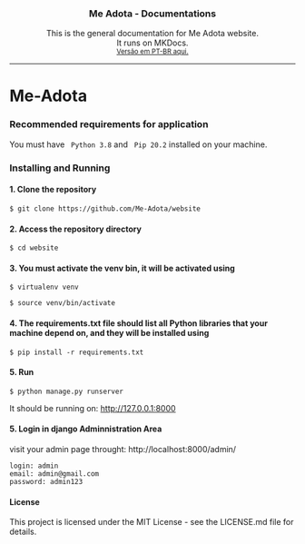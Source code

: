 <h3 align="center"><b>Me Adota - Documentations</b></h3>
<p align="center">
    This is the general documentation for Me Adota website.
    <br>
    It runs on MKDocs.
    <br>
    <small><a href="">Versão em PT-BR aqui.</a></small>
</p>
</div>
<hr>

# Me-Adota

### Recommended requirements for application

You must have <code> Python 3.8</code> and <code> Pip 20.2</code> installed on your machine.

### Installing and Running

#### 1. Clone the repository

```
$ git clone https://github.com/Me-Adota/website
```

#### 2. Access the repository directory

```
$ cd website
```

#### 3. You must activate the venv bin, it will be activated using

```
$ virtualenv venv
```
```
$ source venv/bin/activate
```

#### 4. The requirements.txt file should list all Python libraries that your machine depend on, and they will be installed using

```
$ pip install -r requirements.txt
```

#### 5. Run

```
$ python manage.py runserver
```


It should be running on: http://127.0.0.1:8000

#### 5. Login in django Adminnistration Area

visit your admin page throught: http://localhost:8000/admin/

```
login: admin
email: admin@gmail.com
password: admin123 
``` 

#### License

This project is licensed under the MIT License - see the LICENSE.md file for details.

